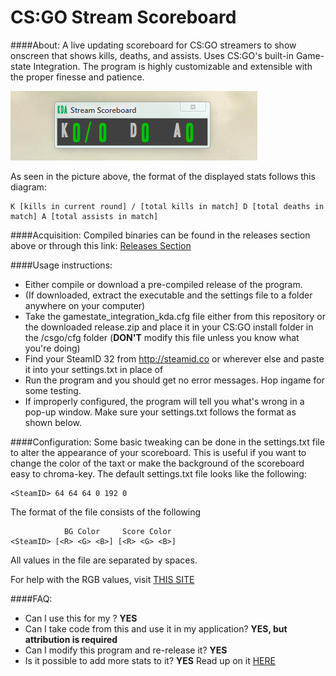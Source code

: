 # CS:GO Stream Scoreboard
####About:
A live updating scoreboard for CS:GO streamers to show onscreen that shows kills, deaths, and assists. Uses CS:GO's built-in Game-state Integration. The program is highly customizable and extensible with the proper finesse and patience.

![Alt text](https://github.com/dechristopher/csgo-stream-scoreboard/blob/master/res/scoreboard.png)

As seen in the picture above, the format of the displayed stats follows this diagram:
````
K [kills in current round] / [total kills in match] D [total deaths in match] A [total assists in match]
````

####Acquisition:
Compiled binaries can be found in the releases section above or through this link: [Releases Section](https://github.com/dechristopher/csgo-stream-scoreboard/releases)

####Usage instructions:
- Either compile or download a pre-compiled release of the program.
- (If downloaded, extract the executable and the settings file to a folder anywhere on your computer)
- Take the gamestate\_integration\_kda.cfg file either from this repository or the downloaded release.zip and place it in your CS:GO install folder in the /csgo/cfg folder (**DON'T** modify this file unless you know what you're doing)
- Find your SteamID 32 from http://steamid.co or wherever else and paste it into your settings.txt in place of <SteamID>
- Run the program and you should get no error messages. Hop ingame for some testing.
- If improperly configured, the program will tell you what's wrong in a pop-up window. Make sure your settings.txt follows the format as shown below.

####Configuration:
Some basic tweaking can be done in the settings.txt file to alter the appearance of your scoreboard. This is useful if you want to change the color of the taxt or make the background of the scoreboard easy to chroma-key. The default settings.txt file looks like the following:
````
<SteamID> 64 64 64 0 192 0
````
The format of the file consists of the following
````
            BG Color     Score Color
<SteamID> [<R> <G> <B>] [<R> <G> <B>]
````
All values in the file are separated by spaces.

For help with the RGB values, visit [THIS SITE](http://www.rapidtables.com/web/color/RGB_Color.htm)

####FAQ:
- Can I use this for my <insert whatever here>? **YES**
- Can I take code from this and use it in my application? **YES, but attribution is required**
- Can I modify this program and re-release it? **YES**
- Is it possible to add more stats to it? **YES** Read up on it [HERE](https://developer.valvesoftware.com/wiki/Counter-Strike:_Global_Offensive_Game_State_Integration)
